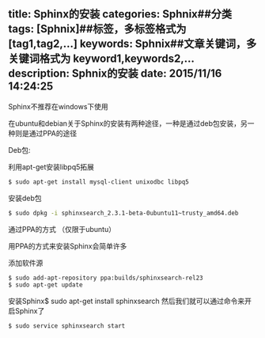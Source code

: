 title: Sphinx的安装
categories: Sphnix##分类
tags: [Sphnix]##标签，多标签格式为 [tag1,tag2,...]
keywords: Sphnix##文章关键词，多关键词格式为 keyword1,keywords2,...
description: Sphnix的安装
date: 2015/11/16 14:24:25 
---
Sphinx不推荐在windows下使用

在ubuntu和debian关于Sphinx的安装有两种途径，一种是通过deb包安装，另一种则是通过PPA的途径

Deb包:

利用apt-get安装libpq5拓展
``` bash
$ sudo apt-get install mysql-client unixodbc libpq5
``` 
安装deb包
``` bash
$ sudo dpkg -i sphinxsearch_2.3.1-beta-0ubuntu11~trusty_amd64.deb
``` 
通过PPA的方式 （仅限于ubuntu）

用PPA的方式来安装Sphinx会简单许多

添加软件源
``` bash
$ sudo add-apt-repository ppa:builds/sphinxsearch-rel23
$ sudo apt-get update
``` 
安装Sphinx$ sudo apt-get install sphinxsearch
然后我们就可以通过命令来开启Sphinx了
``` bash
$ sudo service sphinxsearch start
``` 